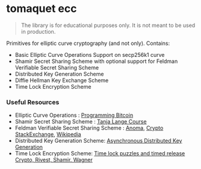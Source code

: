 # tomaquet ecc

> The library is for educational purposes only. It is not meant to be used in production.

Primitives for elliptic curve cryptography (and not only). Contains:

- Basic Elliptic Curve Operations Support on secp256k1 curve
- Shamir Secret Sharing Scheme with optional support for Feldman Verifiable Secret Sharing Scheme
- Distributed Key Generation Scheme
- Diffie Hellman Key Exchange Scheme
- Time Lock Encryption Scheme

### Useful Resources 

- Elliptic Curve Operations : [Programming Bitcoin](https://digilib.stekom.ac.id/assets/dokumen/ebook/feb_d82be9cf1cb52e2b294a82275318a5c8235444eb_1654093256.pdf)
- Shamir Secret Sharing Scheme : [Tanja Lange Course](https://www.youtube.com/watch?v=dPIp04ZB_xI&t=21s)
- Feldman Verifiable Secret Sharing Scheme : [Anoma](https://blog.anoma.net/demystifying-aggregatable-distributed-key-generation/), [Crypto StackExchange](https://crypto.stackexchange.com/questions/6637/understanding-feldmans-vss-with-a-simple-example), [Wikipedia](https://en.wikipedia.org/wiki/Verifiable_secret_sharing#Feldman.E2.80.99s_scheme)
- Distributed Key Generation Scheme: [Asynchronous Distributed Key Generation](https://youtu.be/3pJx-FCtQhc)
- Time Lock Encryption Scheme: [Time lock puzzles and timed release Crypto, Rivest, Shamir, Wagner](https://people.csail.mit.edu/rivest/pubs/RSW96.pdfß)
